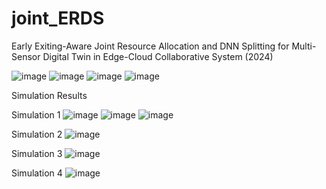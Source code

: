# joint_ERDS
Early Exiting-Aware Joint Resource Allocation and DNN  Splitting for Multi-Sensor Digital Twin in Edge-Cloud  Collaborative System (2024)

![image](https://github.com/Jiwank98/joint_ERDS/assets/67055711/842a7eee-891d-41fa-9550-ef606fd28c08)
![image](https://github.com/Jiwank98/joint_ERDS/assets/67055711/7e6f17b5-9192-41fc-9335-f5a9c4ddd62c)
![image](https://github.com/Jiwank98/joint_ERDS/assets/67055711/e26063ea-4587-44d2-9f2e-3d32ea4fa9f2)
![image](https://github.com/Jiwank98/joint_ERDS/assets/67055711/0ff68f95-877e-48b7-bc95-871b63f7792c)

Simulation Results

Simulation 1
![image](https://github.com/Jiwank98/joint_ERDS/assets/67055711/31a4eeb4-cb60-483a-a194-51100c040bf4)
![image](https://github.com/Jiwank98/joint_ERDS/assets/67055711/4f1e3706-0fd5-488b-89b2-fb985e512586)
![image](https://github.com/Jiwank98/joint_ERDS/assets/67055711/1790615c-0c4a-47c3-a0ea-b75e4e0f897a)

Simulation 2
![image](https://github.com/Jiwank98/joint_ERDS/assets/67055711/f5038e40-894b-45c3-a337-17e73ef1d27f)

Simulation 3
![image](https://github.com/Jiwank98/joint_ERDS/assets/67055711/bcf11fdc-9f7b-42c2-b05a-bec391e80255)

Simulation 4
![image](https://github.com/Jiwank98/joint_ERDS/assets/67055711/bbaf987e-8eb1-420b-a760-67b4b2b22474)
